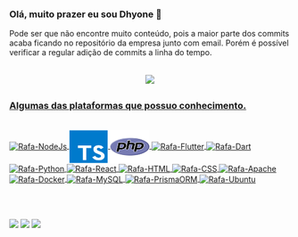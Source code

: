 ### Olá, muito prazer eu sou Dhyone 👋 
Pode ser que não encontre muito conteúdo, pois a maior parte dos commits acaba ficando no repositório da empresa junto com email.
Porém é possível verificar a regular adição de commits a linha do tempo.
##
<div align="center" dir="auto" >
 
  <!--<img src="https://renderapi.s3.amazonaws.com/81Vb0C4JF.png" alt="avatar" height="150em" style="border-radius:50px;" class="h-full w-full object-center object-cover"> -->
  <a href="https://github.com/8123-molina">
<!--  <img height="150em" src="https://github-readme-stats.vercel.app/api?username=8123-molina&show_icons=true&theme=dracula&include_all_commits=true&count_private=true"/> -->
    <img align="center" height="150em" src="https://github-readme-stats.vercel.app/api/top-langs/?username=8123-molina&layout=compact&langs_count=7&theme=dracula"/>
  
  </div>
 </div>

  ##
  ### Algumas das plataformas que possuo conhecimento.
 <div style="display: inline_block"><br>
  <img align="center" alt="Rafa-NodeJs" height="100" width="110" src="https://cdn.jsdelivr.net/gh/devicons/devicon/icons/nodejs/nodejs-original-wordmark.svg">
  <img align="center" alt="Rafa-Typescript" height="60" width="70" src="https://github.com/devicons/devicon/blob/v2.16.0/icons/typescript/typescript-original.svg">
  <img align="center" alt="Rafa-Php" height="60" width="70" src="https://raw.githubusercontent.com/devicons/devicon/master/icons/php/php-original.svg">
  <img align="center" alt="Rafa-Flutter" height="80" width="90" src="https://storage.googleapis.com/cms-storage-bucket/6a07d8a62f4308d2b854.svg">
  <img align="center" alt="Rafa-Dart" height="80" width="90" src="https://cdn.jsdelivr.net/gh/devicons/devicon/icons/dart/dart-plain-wordmark.svg">
  <img align="center" alt="Rafa-Python" height="60" width="70" src="https://cdn.jsdelivr.net/gh/devicons/devicon/icons/python/python-original-wordmark.svg">
  <img align="center" alt="Rafa-React" height="60" width="70" src="https://cdn.jsdelivr.net/gh/devicons/devicon/icons/react/react-original-wordmark.svg">
  <img align="center" alt="Rafa-HTML" height="60" width="70" src="https://cdn.jsdelivr.net/gh/devicons/devicon/icons/html5/html5-plain-wordmark.svg">
  <img align="center" alt="Rafa-CSS" height="60" width="70" src="https://cdn.jsdelivr.net/gh/devicons/devicon/icons/css3/css3-plain-wordmark.svg">
  <img align="center" alt="Rafa-Apache" height="60" width="70" src="https://cdn.jsdelivr.net/gh/devicons/devicon/icons/apache/apache-original-wordmark.svg">
  <img align="center" alt="Rafa-Docker" height="60" width="70" src="https://cdn.jsdelivr.net/gh/devicons/devicon/icons/docker/docker-plain-wordmark.svg">
  <img align="center" alt="Rafa-MySQL" height="60" width="70" src="https://cdn.jsdelivr.net/gh/devicons/devicon/icons/mysql/mysql-plain-wordmark.svg">
  <img align="center" alt="Rafa-PrismaORM" height="60" width="70" src="https://cdn.jsdelivr.net/gh/devicons/devicon/icons/prisma/prisma-original-wordmark.svg">
  <img align="center" alt="Rafa-Ubuntu" height="60" width="70" src="https://cdn.jsdelivr.net/gh/devicons/devicon/icons/ubuntu/ubuntu-original-wordmark.svg">
  

</div>

  ##
<div> 

  <a href = "mailto:molinaprojetos@gmail.com"></a>
    <br></br>
  <a href="https://www.linkedin.com/in/dhyonemolina" target="_blank"><img src="https://img.shields.io/badge/-LinkedIn-%230077B5?style=for-the-badge&logo=linkedin&logoColor=white" target="_blank"></a> 
  <a href="https://instagram.com/molinadhyone" target="_blank"><img src="https://img.shields.io/badge/-Instagram-%23E4405F?style=for-the-badge&logo=instagram&logoColor=white" target="_blank"></a>
  <a href = "mailto:molinaprojetos@gmail.com"><img src="https://img.shields.io/badge/-Gmail-%23333?style=for-the-badge&logo=gmail&logoColor=white" target="_blank"></a>
